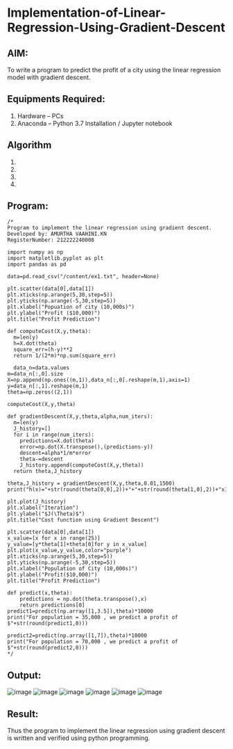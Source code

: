 # Implementation-of-Linear-Regression-Using-Gradient-Descent

## AIM:
To write a program to predict the profit of a city using the linear regression model with gradient descent.

## Equipments Required:
1. Hardware – PCs
2. Anaconda – Python 3.7 Installation / Jupyter notebook

## Algorithm
1. 
2. 
3. 
4. 

## Program:
```
/*
Program to implement the linear regression using gradient descent.
Developed by: AMURTHA VAAHINI.KN
RegisterNumber: 212222240008

import numpy as np
import matplotlib.pyplot as plt
import pandas as pd

data=pd.read_csv("/content/ex1.txt", header=None)

plt.scatter(data[0],data[1])
plt.xticks(np.arange(5,30,step=5))
plt.yticks(np.arange(-5,30,step=5))
plt.xlabel("Popuation of city (10,000s)")
plt.ylabel("Profit ($10,000)")
plt.title("Profit Prediction")

def computeCost(X,y,theta):
  m=len(y)
  h=X.dot(theta)
  square_err=(h-y)**2
  return 1/(2*m)*np.sum(square_err)
  
  data_n=data.values
m=data_n[:,0].size
X=np.append(np.ones((m,1)),data_n[:,0].reshape(m,1),axis=1)
y=data_n[:,1].reshape(m,1)
theta=np.zeros((2,1))

computeCost(X,y,theta)

def gradientDescent(X,y,theta,alpha,num_iters):
  m=len(y)
  J_history=[]
  for i in range(num_iters):
    predictions=X.dot(theta)
    error=np.dot(X.transpose(),(predictions-y))
    descent=alpha*1/m*error
    theta-=descent
    J_history.append(computeCost(X,y,theta))
  return theta,J_history

theta,J_history = gradientDescent(X,y,theta,0.01,1500)
print("h(x)="+str(round(theta[0,0],2))+"+"+str(round(theta[1,0],2))+"x1")

plt.plot(J_history)
plt.xlabel("Iteration")
plt.ylabel("$J(\Theta)$")
plt.title("Cost function using Gradient Descent")

plt.scatter(data[0],data[1])
x_value=[x for x in range(25)]
y_value=[y*theta[1]+theta[0]for y in x_value]
plt.plot(x_value,y_value,color="purple")
plt.xticks(np.arange(5,30,step=5))
plt.yticks(np.arange(-5,30,step=5))
plt.xlabel("Population of City (10,000s)")
plt.ylabel("Profit($10,000)")
plt.title("Profit Prediction")

def predict(x,theta):
    predictions = np.dot(theta.transpose(),x)
    return predictions[0]
predict1=predict(np.array([1,3.5]),theta)*10000
print("For population = 35,000 , we predict a profit of $"+str(round(predict1,0)))

predict2=predict(np.array([1,7]),theta)*10000
print("For population = 70,000 , we predict a profit of $"+str(round(predict2,0)))
*/ 
```
## Output:
![image](https://github.com/amurthavaahininagarajan/Implementation-of-Linear-Regression-Using-Gradient-Descent/assets/118679102/8ee96604-c1e2-481e-98f9-afb56e3d074b)
![image](https://github.com/amurthavaahininagarajan/Implementation-of-Linear-Regression-Using-Gradient-Descent/assets/118679102/fd68047e-b5b0-4d59-98e0-108f9ae616e9)
![image](https://github.com/amurthavaahininagarajan/Implementation-of-Linear-Regression-Using-Gradient-Descent/assets/118679102/5c15b1bc-197e-463d-9812-eff5752021f4)
![image](https://github.com/amurthavaahininagarajan/Implementation-of-Linear-Regression-Using-Gradient-Descent/assets/118679102/a926d775-fd89-4a7a-854f-f10722d603fd)
![image](https://github.com/amurthavaahininagarajan/Implementation-of-Linear-Regression-Using-Gradient-Descent/assets/118679102/444d2d46-93ef-4beb-b0f8-c9d68f3b3cc7)
![image](https://github.com/amurthavaahininagarajan/Implementation-of-Linear-Regression-Using-Gradient-Descent/assets/118679102/7e5b10fa-599b-4f51-bcc1-fac3cc8fcb0c)





## Result:
Thus the program to implement the linear regression using gradient descent is written and verified using python programming.
